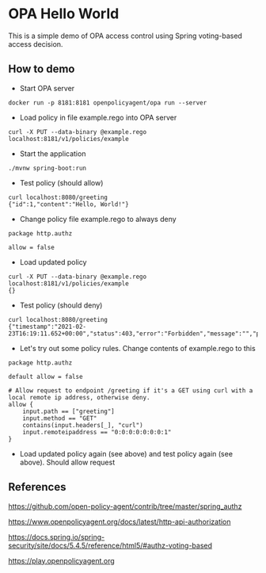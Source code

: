 
# OPA Hello World

This is a simple demo of OPA access control using Spring voting-based access decision.

## How to demo

- Start OPA server
```
docker run -p 8181:8181 openpolicyagent/opa run --server
```
- Load policy in file example.rego into OPA server
```
curl -X PUT --data-binary @example.rego localhost:8181/v1/policies/example
```
- Start the application
```
./mvnw spring-boot:run
```
- Test policy (should allow)
```
curl localhost:8080/greeting
{"id":1,"content":"Hello, World!"}
```
- Change policy file example.rego to always deny
```
package http.authz

allow = false
```
- Load updated policy
```
curl -X PUT --data-binary @example.rego localhost:8181/v1/policies/example
{}
```
- Test policy (should deny)
```
curl localhost:8080/greeting
{"timestamp":"2021-02-23T16:19:11.652+00:00","status":403,"error":"Forbidden","message":"","path":"/greeting"}
```
- Let's try out some policy rules. Change contents of example.rego to this
```
package http.authz

default allow = false

# Allow request to endpoint /greeting if it's a GET using curl with a local remote ip address, otherwise deny.
allow {
    input.path == ["greeting"]
    input.method == "GET"
    contains(input.headers[_], "curl")
    input.remoteipaddress == "0:0:0:0:0:0:0:1"
}
```
- Load updated policy again (see above) and test policy again (see above). Should allow request

## References

https://github.com/open-policy-agent/contrib/tree/master/spring_authz

https://www.openpolicyagent.org/docs/latest/http-api-authorization

https://docs.spring.io/spring-security/site/docs/5.4.5/reference/html5/#authz-voting-based

https://play.openpolicyagent.org
